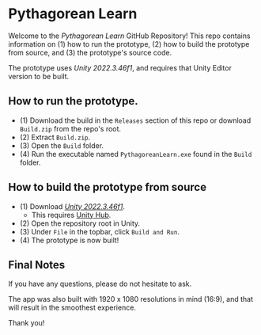 # Pythagorean Learn

Welcome to the *Pythagorean Learn* GitHub Repository! This repo contains information on (1) how to run the prototype, (2) how to build the prototype from source, and (3) the prototype's source code.

The prototype uses *Unity 2022.3.46f1*, and requires that Unity Editor version to be built.

## How to run the prototype. 
* (1) Download the build in the `Releases` section of this repo or download `Build.zip` from the repo's root.
* (2) Extract `Build.zip`. 
* (3) Open the `Build` folder.
* (4) Run the executable named `PythagoreanLearn.exe` found in the `Build` folder.

## How to build the prototype from source
* (1) Download *[Unity 2022.3.46f1](https://unity.com/releases/editor/whats-new/2022.3.46)*.
  * This requires [Unity Hub](https://unity.com/unity-hub).
* (2) Open the repository root in Unity.
* (3) Under `File` in the topbar, click `Build and Run`.
* (4) The prototype is now built!

## Final Notes
If you have any questions, please do not hesitate to ask.

The app was also built with 1920 x 1080 resolutions in mind (16:9), and that will result in the smoothest experience.

Thank you!
